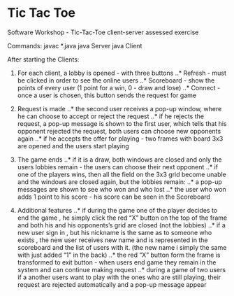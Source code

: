 # Tic Tac Toe

Software Workshop - Tic-Tac-Toe client-server assessed exercise

Commands: 
javac *.java
java Server <port>
java Client <user nickname> <port number> <machine name>

After starting the Clients: 

1. For each client, a lobby is opened - with three buttons 
..* Refresh - must be clicked in order to see the online users
..* Scoreboard - show the points of every user (1 point for a win, 0 - draw and lose)
..* Connect - once a user is chosen, this button sends the request for game

2. Request is made 
..* the second user receives a pop-up window, where he can choose to accept or reject the request 
..* if he rejects the request, a pop-up message is shown to the first user, which tells that his opponent rejected the request, both users can choose new opponents again
..* if he accepts the offer for playing - two frames with board 3x3 are opened and the users start playing

3. The game ends 
..* if it is a draw, both windows are closed and only the users lobbies remain - the users can choose their next opponent
..* if one of the players wins, then all the field on the 3x3 grid become unable and the windows are closed again, but the lobbies remain: 
..* a pop-up messages are shown to see who won and who lost
..* the user who won adds 1 point to his score - his score can be seen in the Scoreboard

4. Additional features
..* if during the game one of the player decides to end the game , he simply click the red “X” button on the top of the frame and both his and his opponents’s grid are closed (not the lobbies)
..* if a new user sign in , but his nickname is the same as to someone who exists , the new user receives new name and is represented in the scoreboard and the list of users with it. (the new name i  simply the same with just added “1” in the back)
..* the red “X” button form the frame is transformed to exit button - when users end game they remain in the system and can continue making request
..* during a game of two users if a another users want to play with the ones who are still playing, their request are rejected automatically and a pop-up message appear
 
